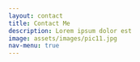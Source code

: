 ```yaml
---
layout: contact
title: Contact Me
description: Lorem ipsum dolor est
image: assets/images/pic11.jpg
nav-menu: true
---
```

